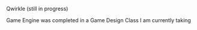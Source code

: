 Qwirkle (still in progress)

Game Engine was completed in a Game Design Class I am currently taking
